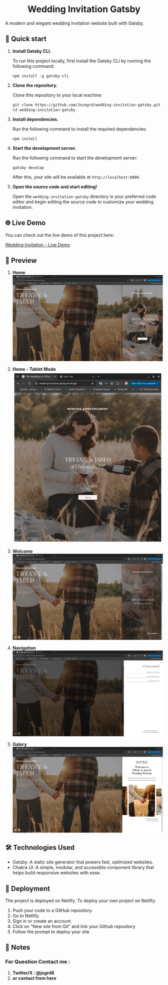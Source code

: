 <h1 align="center">
  Wedding Invitation Gatsby
</h1>

A modern and elegant wedding invitation website built with Gatsby.

## 🚀 Quick start

1.  **Install Gatsby CLI.**

    To run this project locally, first install the Gatsby CLI by running the following command:

    ```shell
    npm install -g gatsby-cli
    ```

2.  **Clone the repository.**

    Clone this repository to your local machine:

    ```shell
    git clone https://github.com/Josegrd/wedding-invitation-gatsby.git
    cd wedding-invitation-gatsby
    ```

3.  **Install dependencies.**

    Run the following command to install the required dependencies:

    ```shell
    npm install
    ```

4.  **Start the development server.**

    Run the following command to start the development server:

    ```shell
    gatsby develop
    ```

    After this, your site will be available at `http://localhost:8000`.

5.  **Open the source code and start editing!**

    Open the `wedding-invitation-gatsby` directory in your preferred code editor and begin editing the source code to customize your wedding invitation.

## 🌐 Live Demo

You can check out the live demo of this project here:

[Wedding Invitation - Live Demo](https://wedding-invitation-gatsby.vercel.app/)


## 💾 Preview
1.  **Home**
![Gambar](./public/screenshoot/Home.png)

2.  **Home - Tablet Mode**
![Gambar](./public/screenshoot/Home-tablet.png)

3.  **Welcome**
![Gambar](./public/screenshoot/Welcome.png)

4.  **Navigation**
![Gambar](./public/screenshoot/Navigation.png)

5.  **Galery**
![Gambar](./public/screenshoot/galery.png)


## 🛠️ Technologies Used
- Gatsby: A static site generator that powers fast, optimized websites.
- Chakra UI: A simple, modular, and accessible component library that helps build responsive websites with ease.

## 💫 Deployment
The project is deployed on Netlify. To deploy your own project on Netlify:

  1. Push your code to a GitHub repository.
  2. Go to Netlify.
  3. Sign in or create an account.
  4. Click on "New site from Git" and link your Github repository
  5. Follow the prompt to deploy your site

## 📄 Notes

 ### For Question Contact me :
 1. **Twitter/X : @jsgrd8**
 2. **or contact from here**
